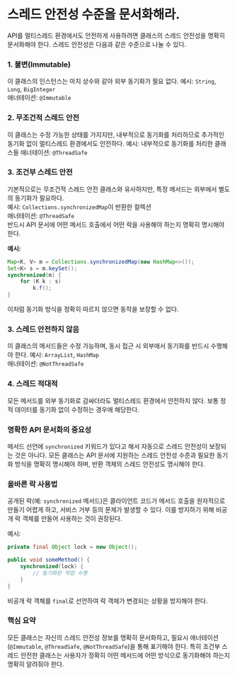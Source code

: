 # 스레드 안전성 수준을 문서화해라. 

API를 멀티스레드 환경에서도 안전하게 사용하려면 클래스의 스레드 안전성을 명확히 문서화해야 한다. 스레드 안전성은 다음과 같은 수준으로 나눌 수 있다.

### 1. 불변(Immutable)
이 클래스의 인스턴스는 마치 상수와 같아 외부 동기화가 필요 없다.
예시: `String`, `Long`, `BigInteger`  
애너테이션: `@Immutable`

### 2. 무조건적 스레드 안전
이 클래스는 수정 가능한 상태를 가지지만, 내부적으로 동기화를 처리하므로 추가적인 동기화 없이 멀티스레드 환경에서도 안전하다.
예시: 내부적으로 동기화를 처리한 클래스들
애너테이션: `@ThreadSafe`

### 3. 조건부 스레드 안전
기본적으로는 무조건적 스레드 안전 클래스와 유사하지만, 특정 메서드는 외부에서 별도의 동기화가 필요하다.  
예시: `Collections.synchronizedMap`이 반환한 컬렉션  
애너테이션: `@ThreadSafe`  
반드시 API 문서에 어떤 메서드 호출에서 어떤 락을 사용해야 하는지 명확히 명시해야 한다.

**예시:**
```java
Map<K, V> m = Collections.synchronizedMap(new HashMap<>());
Set<K> s = m.keySet();
synchronized(m) {
    for (K k : s)
        k.f();
}
```
이처럼 동기화 방식을 정확히 따르지 않으면 동작을 보장할 수 없다.

### 3. 스레드 안전하지 않음
이 클래스의 메서드들은 수정 가능하며, 동시 접근 시 외부에서 동기화를 반드시 수행해야 한다.
예시: `ArrayList`, `HashMap`  
애너테이션: `@NotThreadSafe`

### 4. 스레드 적대적
모든 메서드를 외부 동기화로 감싸더라도 멀티스레드 환경에서 안전하지 않다. 보통 정적 데이터를 동기화 없이 수정하는 경우에 해당한다.

### 명확한 API 문서화의 중요성
메서드 선언에 `synchronized` 키워드가 있다고 해서 자동으로 스레드 안전성이 보장되는 것은 아니다. 모든 클래스는 API 문서에 지원하는 스레드 안전성 수준과 필요한 동기화 방식을 명확히 명시해야 하며, 반환 객체의 스레드 안전성도 명시해야 한다.

### 올바른 락 사용법
공개된 락(예: `synchronized` 메서드)은 클라이언트 코드가 메서드 호출을 원자적으로 만들기 어렵게 하고, 서비스 거부 등의 문제가 발생할 수 있다. 이를 방지하기 위해 비공개 락 객체를 만들어 사용하는 것이 권장된다.

예시:
```java
private final Object lock = new Object();

public void someMethod() {
    synchronized(lock) {
        // 동기화된 작업 수행
    }
}
```
비공개 락 객체를 `final`로 선언하여 락 객체가 변경되는 상황을 방지해야 한다.

### 핵심 요약
모든 클래스는 자신의 스레드 안전성 정보를 명확히 문서화하고, 필요시 애너테이션(`@Immutable`, `@ThreadSafe`, `@NotThreadSafe`)을 통해 표기해야 한다.
특히 조건부 스레드 안전한 클래스는 사용자가 정확히 어떤 메서드에 어떤 방식으로 동기화해야 하는지 명확히 알려줘야 한다.

